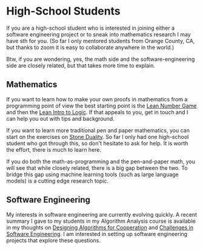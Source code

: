 # High-School Students

If you are a high-school student who is interested in joining either a software engineering project or to sneak into mathematics research I may have sth for you. (So far I only mentored students from Orange County, CA, but thanks to zoom it is easy to collaborate anywhere in the world.) 

Btw, if you are wondering, yes, the math side and the software-engineering side are closely related, but that takes more time to explain.

## Mathematics

If you want to learn how to make your own proofs in mathematics from a programming point of view the best starting point is the [Lean Number Game](https://adam.math.hhu.de/#/g/leanprover-community/nng4) and then the [Lean Intro to Logic](https://adam.math.hhu.de/#/g/trequetrum/lean4game-logic). If that appeals to you, get in touch and I can help you out with tips and background.

If you want to learn more traditional pen and paper mathematics, you can start on the exercises on [Stone Duality](https://hackmd.io/@alexhkurz/BkRcYBe1o). So far I only had one high-school student who got through this, so don't hesitate to ask for help. It is worth the effort, there is much to learn here.

If you do both the math-as-programming and the pen-and-paper math, you will see that while closely related, there is a big gap between the two. To bridge this gap using machine learning tools (such as large language models) is a cutting edge research topic.

## Software Engineering

My interests in software engineering are currently evolving quickly. A recent summary I gave to my students in my Algorithm Analysis course is available in my thoughts on [Designing Algorithms for Cooperation](https://hackmd.io/@alexhkurz/BJXjBaxJC) and [Challenges in Software Engineering](https://hackmd.io/@alexhkurz/r1xJEv9fC). I am interested in setting up software engineering projects that explore these questions. 

